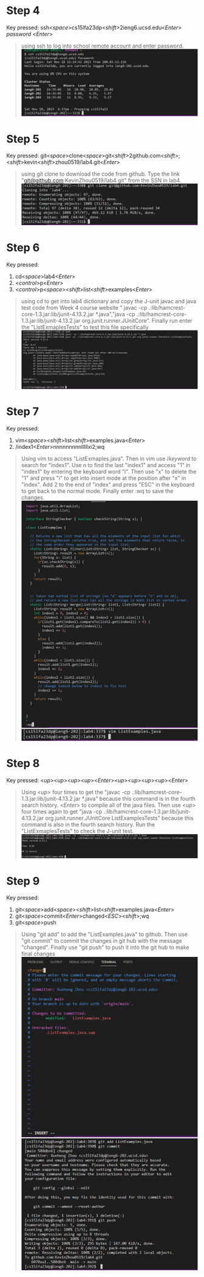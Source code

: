 # Step 4
Key pressed: ssh<*space*>cs15lfa23dp<*shift*>2ieng6.ucsd.edu<*Enter*> *password* <*Enter*>
>using ssh to log into school remote account and enter password.
![step4](lab4-4.png)

# Step 5
Key pressed: git<*space*>clone<*space*>git<*shift*>2github.com<*shift*>;<*shift*>kevin<*shift*>zhou0519/lab4.git<*Enter*>
>using git clone to download the code from github. Type the link "git@github.com:KevinZhou0519/lab4.git" from the SSN in lab4.
![step5](lab4-5.png)

# Step 6
Key pressed: 
1. cd<*space*>lab4<*Enter*>
2. <*control*>p<*Enter*>
3. <*control*>p<*space*><*shift*>list<*shift*>examples<*Enter*>
>using cd to get into lab4 dictionary and copy the J-unit javac and java test code from Week 4 course website " javac -cp .:lib/hamcrest-core-1.3.jar:lib/junit-4.13.2.jar *.java","java -cp .:lib/hamcrest-core-1.3.jar:lib/junit-4.13.2.jar org.junit.runner.JUnitCore". Finally run enter the "ListExmaplesTests" to test this file specifically
![step6](lab4-6.png)

# Step 7
Key pressed: 
1. vim<*space*><*shift*>list<*shift*>examples.java<*Enter*>
2. /index1<*Enter*>nnnnnnnnnlllllxi2<ESC><shift>;wq
>Using vim to access "ListExmaples.java". Then in vim use /*keyword* to search for "index1". Use n to find the last "index1" and access "1" in "index1" by entering the keyboard word "l". Then use "x" to delete the "1" and press "i" to get into insert mode at the position after "x" in "index". Add 2 to the end of "index" and press "ESC" in the keyboard to get back to the normal mode. Finally enter :wq to save the changes.
![lab4-7-1](lab4-7-11.png)
![lab4-7-2](lab4-7-2.png)

# Step 8
Key pressed: <*up*><*up*><*up*><*up*><*Enter*><*up*><*up*><*up*><*up*><*Enter*>
>Using <*up*> four times to get the "javac -cp .:lib/hamcrest-core-1.3.jar:lib/junit-4.13.2.jar *.java" because this command is in the fourth search history. <*Enter*> to compile all of the java files. Then use <*up*> four times again to get "java -cp .:lib/hamcrest-core-1.3.jar:lib/junit-4.13.2.jar org.junit.runner.JUnitCore ListExamplesTests" because this command is also in the fourth search history. Run the "ListExmaplesTests" to check the J-unit test.
![step8](lab4-8.png)

# Step 9
Key pressed: 
1. git<*space*>add<*space*><*shift*>list<*shift*>examples.java<*Enter*>
3. git<*space*>commit<*Enter*>changed<*ESC*><*shift*>;wq
4. git<*space*>push
>Using "git add" to add the "ListExamples.java" to github. Then use "git commit" to commit the changes in git hub with the message "changed". Finally use "git push" to push it into the git hub to make final changes
![step91](lab4-9-1.png)
>![step92](lab4-9-2.png)
